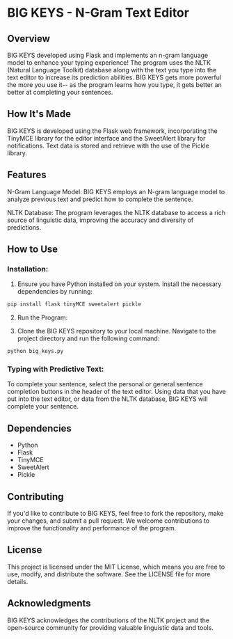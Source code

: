 # BIG KEYS - N-Gram Text Editor
## Overview
BIG KEYS developed using Flask and implements an n-gram language model to enhance your typing experience!
The program uses the NLTK (Natural Language Toolkit) database along with the text you type into the text editor to increase its prediction abilities. 
BIG KEYS gets more powerful the more you use it-- as the program learns how you type, it gets better an better at completing your sentences. 

## How It's Made
BIG KEYS is developed using the Flask web framework, incorporating the TinyMCE library for the editor interface and the SweetAlert library for notifications. Text data is stored and retrieve with the use of the Pickle library.

## Features
N-Gram Language Model: BIG KEYS employs an N-gram language model to analyze previous text and predict how to complete the sentence.

NLTK Database: The program leverages the NLTK database to access a rich source of linguistic data, improving the accuracy and diversity of predictions.


## How to Use
### Installation:

1. Ensure you have Python installed on your system.
Install the necessary dependencies by running:

```bash
pip install flask tinyMCE sweetalert pickle
```

2. Run the Program:

3. Clone the BIG KEYS repository to your local machine.
Navigate to the project directory and run the following command:

```bash
python big_keys.py
```

### Typing with Predictive Text:

To complete your sentence, select the personal or general sentence completion buttons in the header of the text editor. Using data that you have put into the text editor, or data from the NLTK database, BIG KEYS will complete your sentence. 

## Dependencies
- Python
- Flask
- TinyMCE
- SweetAlert
- Pickle

## Contributing
If you'd like to contribute to BIG KEYS, feel free to fork the repository, make your changes, and submit a pull request. We welcome contributions to improve the functionality and performance of the program.

## License
This project is licensed under the MIT License, which means you are free to use, modify, and distribute the software. See the LICENSE file for more details.

## Acknowledgments
BIG KEYS acknowledges the contributions of the NLTK project and the open-source community for providing valuable linguistic data and tools.
